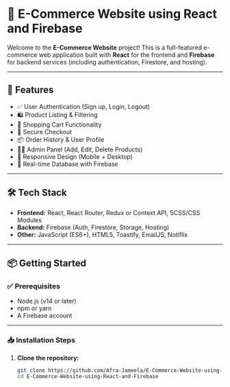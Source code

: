 # 🛒 E-Commerce Website using React and Firebase

Welcome to the **E-Commerce Website** project! This is a full-featured e-commerce web application built with **React** for the frontend and **Firebase** for backend services (including authentication, Firestore, and hosting).

---

## 🚀 Features

- ✅ User Authentication (Sign up, Login, Logout)
- 🛍️ Product Listing & Filtering
- 🛒 Shopping Cart Functionality
- 🔐 Secure Checkout
- 📦 Order History & User Profile
- 🧑‍💼 Admin Panel (Add, Edit, Delete Products)
- 📱 Responsive Design (Mobile + Desktop)
- 🔄 Real-time Database with Firebase

---

## 🛠 Tech Stack

- **Frontend:** React, React Router, Redux or Context API, SCSS/CSS Modules
- **Backend:** Firebase (Auth, Firestore, Storage, Hosting)
- **Other:** JavaScript (ES6+), HTML5, Toastify, EmailJS, Notiflix

---

## 📦 Getting Started

### ✅ Prerequisites

- Node.js (v14 or later)
- npm or yarn
- A Firebase account

---

### 📥 Installation Steps

1. **Clone the repository:**

   ```bash
   git clone https://github.com/Afra-Jameela/E-Commerce-Website-using-React-and-Firebase.git
   cd E-Commerce-Website-using-React-and-Firebase

   
    










   
   











 

